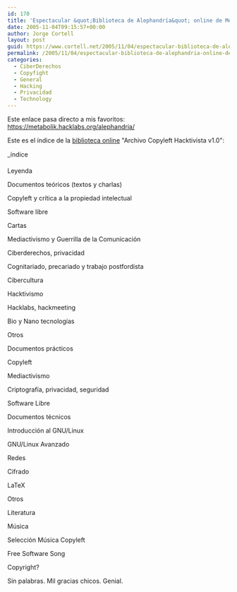 ```yaml
---
id: 170
title: 'Espectacular &quot;Biblioteca de Alephandrí­a&quot; online de Metabolik Hacklabs'
date: 2005-11-04T09:15:57+00:00
author: Jorge Cortell
layout: post
guid: https://www.cortell.net/2005/11/04/espectacular-biblioteca-de-alephandria-online-de-metabolik-hacklabs/
permalink: /2005/11/04/espectacular-biblioteca-de-alephandria-online-de-metabolik-hacklabs/
categories:
  - CiberDerechos
  - Copyfight
  - General
  - Hacking
  - Privacidad
  - Technology
---
```

Este enlace pasa directo a mis favoritos: https://metabolik.hacklabs.org/alephandria/

Este es el í­ndice de la [biblioteca online](https://metabolik.hacklabs.org/alephandria/) "Archivo Copyleft Hacktivista v1.0":

_índice
  
Leyenda</p> 

Documentos teóricos (textos y charlas)
  
Copyleft y crí­tica a la propiedad intelectual
  
Software libre
  
Cartas
  
Mediactivismo y Guerrilla de la Comunicación
  
Ciberderechos, privacidad
  
Cognitariado, precariado y trabajo postfordista
  
Cibercultura
  
Hacktivismo
  
Hacklabs, hackmeeting
  
Bio y Nano tecnologí­as
  
Otros

Documentos prácticos
  
Copyleft
  
Mediactivismo
  
Criptografí­a, privacidad, seguridad
  
Software Libre

Documentos técnicos
  
Introducción al GNU/Linux
  
GNU/Linux Avanzado
  
Redes
  
Cifrado
  
LaTeX
  
Otros

Literatura

Música
  
Selección Música Copyleft
  
Free Software Song

Copyright? </em>

Sin palabras. Mil gracias chicos. Genial.